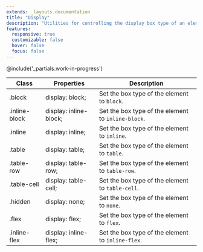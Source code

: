 ```yaml
---
extends: _layouts.documentation
title: "Display"
description: "Utilities for controlling the display box type of an element."
features:
  responsive: true
  customizable: false
  hover: false
  focus: false
---
```


@include('_partials.work-in-progress')

<div class="border-t border-grey-lighter">
    <table class="w-full text-left" style="border-collapse: collapse;">
        <thead>
          <tr>
              <th class="text-sm font-semibold text-grey-darker p-2 bg-grey-lightest">Class</th>
              <th class="text-sm font-semibold text-grey-darker p-2 bg-grey-lightest">Properties</th>
              <th class="text-sm font-semibold text-grey-darker p-2 bg-grey-lightest">Description</th>
          </tr>
        </thead>
        <tbody class="align-baseline">
            <tr>
                <td class="p-2 border-t border-smoke font-mono text-xs text-purple-dark whitespace-no-wrap">.block</td>
                <td class="p-2 border-t border-smoke font-mono text-xs text-blue-dark whitespace-no-wrap">display: block;</td>
                <td class="p-2 border-t border-smoke text-sm text-grey-darker">Set the box type of the element to <code>block</code>.</td>
            </tr>
            <tr>
                <td class="p-2 border-t border-smoke-light font-mono text-xs text-purple-dark whitespace-no-wrap">.inline-block</td>
                <td class="p-2 border-t border-smoke-light font-mono text-xs text-blue-dark whitespace-no-wrap">display: inline-block;</td>
                <td class="p-2 border-t border-smoke-light text-sm text-grey-darker">Set the box type of the element to <code>inline-block</code>.</td>
            </tr>
            <tr>
                <td class="p-2 border-t border-smoke-light font-mono text-xs text-purple-dark whitespace-no-wrap">.inline</td>
                <td class="p-2 border-t border-smoke-light font-mono text-xs text-blue-dark whitespace-no-wrap">display: inline;</td>
                <td class="p-2 border-t border-smoke-light text-sm text-grey-darker">Set the box type of the element to <code>inline</code>.</td>
            </tr>
            <tr>
                <td class="p-2 border-t border-smoke-light font-mono text-xs text-purple-dark whitespace-no-wrap">.table</td>
                <td class="p-2 border-t border-smoke-light font-mono text-xs text-blue-dark whitespace-no-wrap">display: table;</td>
                <td class="p-2 border-t border-smoke-light text-sm text-grey-darker">Set the box type of the element to <code>table</code>.</td>
            </tr>
            <tr>
                <td class="p-2 border-t border-smoke-light font-mono text-xs text-purple-dark whitespace-no-wrap">.table-row</td>
                <td class="p-2 border-t border-smoke-light font-mono text-xs text-blue-dark whitespace-no-wrap">display: table-row;</td>
                <td class="p-2 border-t border-smoke-light text-sm text-grey-darker">Set the box type of the element to <code>table-row</code>.</td>
            </tr>
            <tr>
                <td class="p-2 border-t border-smoke-light font-mono text-xs text-purple-dark whitespace-no-wrap">.table-cell</td>
                <td class="p-2 border-t border-smoke-light font-mono text-xs text-blue-dark whitespace-no-wrap">display: table-cell;</td>
                <td class="p-2 border-t border-smoke-light text-sm text-grey-darker">Set the box type of the element to <code>table-cell</code>.</td>
            </tr>
            <tr>
                <td class="p-2 border-t border-smoke-light font-mono text-xs text-purple-dark whitespace-no-wrap">.hidden</td>
                <td class="p-2 border-t border-smoke-light font-mono text-xs text-blue-dark whitespace-no-wrap">display: none;</td>
                <td class="p-2 border-t border-smoke-light text-sm text-grey-darker">Set the box type of the element to <code>none</code>.</td>
            </tr>
            <tr>
                <td class="p-2 border-t border-smoke-light font-mono text-xs text-purple-dark whitespace-no-wrap">.flex</td>
                <td class="p-2 border-t border-smoke-light font-mono text-xs text-blue-dark whitespace-no-wrap">display: flex;</td>
                <td class="p-2 border-t border-smoke-light text-sm text-grey-darker">Set the box type of the element to <code>flex</code>.</td>
            </tr>
            <tr>
                <td class="p-2 border-t border-smoke-light font-mono text-xs text-purple-dark whitespace-no-wrap">.inline-flex</td>
                <td class="p-2 border-t border-smoke-light font-mono text-xs text-blue-dark whitespace-no-wrap">display: inline-flex;</td>
                <td class="p-2 border-t border-smoke-light text-sm text-grey-darker">Set the box type of the element to <code>inline-flex</code>.</td>
            </tr>
        </tbody>
    </table>
</div>

